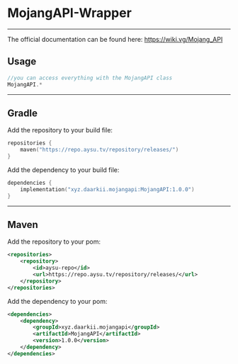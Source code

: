 # MojangAPI-Wrapper
***
The official documentation can be found here: https://wiki.vg/Mojang_API

## Usage
````java
//you can access everything with the MojangAPI class
MojangAPI.*
````

***
## Gradle

Add the repository to your build file:
````kotlin
repositories {
    maven("https://repo.aysu.tv/repository/releases/")
}
````

Add the dependency to your build file:
````kotlin
dependencies {
    implementation("xyz.daarkii.mojangapi:MojangAPI:1.0.0")
}
````

***
## Maven

Add the repository to your pom:
````xml
<repositories>
    <repository>
        <id>aysu-repo</id>
        <url>https://repo.aysu.tv/repository/releases/</url>
    </repository>
</repositories>
````

Add the dependency to your pom:
````xml
<dependencies>
    <dependency>
        <groupId>xyz.daarkii.mojangapi</groupId>
        <artifactId>MojangAPI</artifactId>
        <version>1.0.0</version>
    </dependency>
</dependencies>
````
